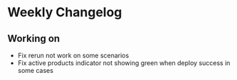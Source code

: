 # Weekly Changelog
## Working on
- Fix rerun not work on some scenarios
- Fix active products indicator not showing green when deploy success in some cases